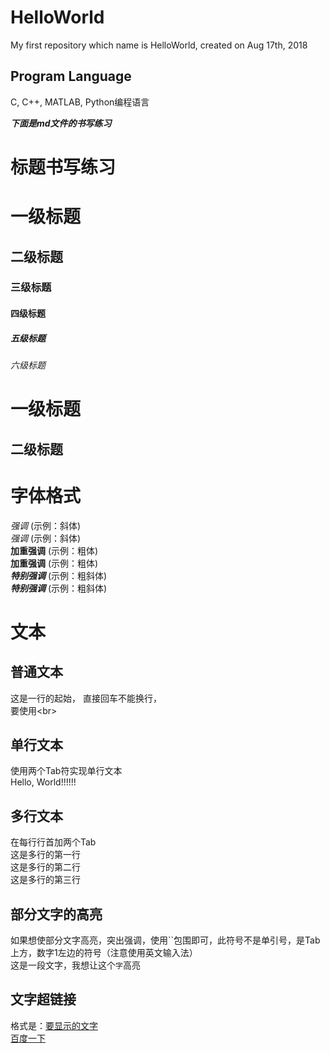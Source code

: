 # HelloWorld
My first repository which name is HelloWorld, created on Aug 17th, 2018
## Program Language
C, C++, MATLAB, Python编程语言

***下面是md文件的书写练习***

# 标题书写练习
# 一级标题
## 二级标题
### 三级标题
#### 四级标题
##### 五级标题
###### 六级标题
一级标题
======
二级标题
------

# 字体格式
*强调*  (示例：斜体)  
 _强调_  (示例：斜体)  
**加重强调**  (示例：粗体)  
 __加重强调__ (示例：粗体)  
***特别强调*** (示例：粗斜体)  
___特别强调___  (示例：粗斜体)

# 文本
## 普通文本
这是一行的起始，
直接回车不能换行，<br>
要使用\<br>

## 单行文本
使用两个Tab符实现单行文本<br>
		Hello, World!!!!!!

## 多行文本
在每行行首加两个Tab<br/>
		这是多行的第一行  
		这是多行的第二行  
		这是多行的第三行

## 部分文字的高亮
如果想使部分文字高亮，突出强调，使用``包围即可，此符号不是单引号，是Tab上方，数字1左边的符号（注意使用英文输入法）<br/>
这是一段文字，我想让这个`字`高亮

## 文字超链接
格式是：[要显示的文字](链接的地址)<br>
[百度一下](https://www.baidu.com/)

































